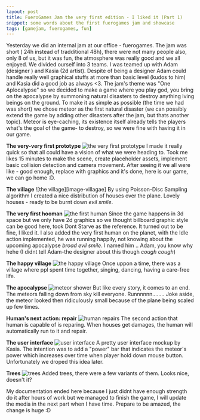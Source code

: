 ```yaml
---
layout: post
title: FueroGames Jam the very first edition - I liked it (Part 1)
snippet: some words about the first fuerogames jam and showcase 
tags: [gamejam, fuerogames, fun]
---
```


Yesterday we did an internal jam at our office - fuerogames. The jam was short ( 24h instead of tradditional 48h), there were not many people also, only 8 of us, but it was fun, the atmosphere was really good and we all enjoyed.
We divided ourself into 3 teams. I was teamed up with Adam (designer ) and Kasia (2d artist). Despite of being a designer Adam could handle really well graphical stuffs at more than basic level (kudos to him) and Kasia did a good job as always <3. 
The jam's theme was "One Aplocalypse" so we decided to make a game where you play god, you bring on the apocalypse by summoning natural disasters to destroy anything lving beings on the ground.
To make it as simple as possible (the time we had was short) we chose meteor as the first natural disaster (we can possibly extend the game by adding other disasters after the jam, but thats another topic). Meteor is eye-caching, its existence itself already tells the players what's the goal of the game- to destroy, so we were fine with having it in our game.

**The very-very first prototype**
![the very first prototype][image-first-prototype]
I made it really quick so that all could have a vision of what we were heading to. Took me likes 15 minutes to make the scene, create placeholder assets, implement basic collision detection and camera movement. After seeing it we all were like - good enough, replace with graphics and it's done, here is our game, we can go home :D.

**The village**
![the village][image-villagae]
By using Poisson-Disc Sampling algorithm I created a nice distribution of houses over the plane. Lovely houses - ready to be burnt down *evil smile*.

**The very first hooman**
![the first human][image-first-human]
Since the game happens in 3d space but we only have 2d graphics so we thought billboard graphic style can be good here, took Dont Starve as the reference. It turned out to be fine, I liked it. I also added the very first human on the planet, with the Idle action implemented, he was running happily, not knowing about the upcoming apocalypse *broad evil smile*. I named him .. Adam, you know why hehe (I didnt tell Adam-the designer about this though *cough cough*)

**The happy village**
![the happy village][image-happy-village]
Once uppon a time, there was a village where ppl spent time together, singing, dancing, having a care-free life.

**The apocalypse**
![meteor shower][image-meteor-shower]
But like every story, it comes to an end. The meteors falling down from sky kill everyone. Runnnnnn........
Joke aside, the meteor looked then ridiculously small because of the plane being scaled up few times.

**Human's next action: repair**
![human repairs][image-human-repair]
The second action that human is capable of is reparing. When houses get damages, the human will automatically run to it and repair.

**The user interface**
![user interface][image-user-interface]
A pretty user interface mockup by Kasia. The intention was to add a "power" bar that indicates the meteor's power which increases over time when player hold down mouse button. Unfortunately we droped this idea later.

**Trees**
![trees][image-trees]
Added trees, there were a few variants of them. Looks nice, doesn't it? 

My documentation ended here because I just didnt have enough strength do it after hours of work but we managed to finish the game, I will update the media in the next part when I have time. Prepare to be amazed, the change is huge :D

[image-first-prototype]:https://i.imgur.com/2szlmbm.gif
[image-village]:https://i.imgur.com/h1x8b3l.gif
[image-first-human]:https://i.imgur.com/2vbxmhr.gif
[image-happy-village]:https://i.imgur.com/tz6kfl3.gif
[image-meteor-shower]:https://i.imgur.com/7wcbtzy.gif
[image-human-repair]:https://i.imgur.com/jvhskkr.gif
[image-user-interface]:https://i.imgur.com/ckarhyj.png
[image-trees]:https://i.imgur.com/amzbz8e.gif
